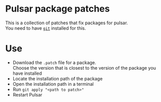 # Pulsar package patches

This is a collection of patches that fix packages for pulsar. \
You need to have [`git`](https://git-scm.com/downloads) installed for this.

# Use

* Download the `.patch` file for a package. \
  Choose the version that is closest to the version of the package you have installed
* Locate the installation path of the package
* Open the installation path in a terminal
* Run `git apply "<path to patch>"`
* Restart Pulsar
